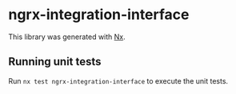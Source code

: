 # ngrx-integration-interface

This library was generated with [Nx](https://nx.dev).

## Running unit tests

Run `nx test ngrx-integration-interface` to execute the unit tests.
